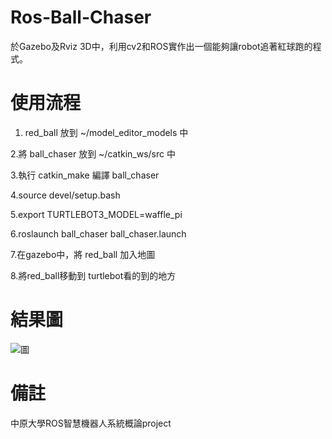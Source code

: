 # Ros-Ball-Chaser
於Gazebo及Rviz 3D中，利用cv2和ROS實作出一個能夠讓robot追著紅球跑的程式。

# 使用流程
1. red_ball 放到 ~/model_editor_models 中

2.將 ball_chaser 放到 ~/catkin_ws/src 中

3.執行 catkin_make 編譯 ball_chaser

4.source devel/setup.bash

5.export TURTLEBOT3_MODEL=waffle_pi

6.roslaunch ball_chaser ball_chaser.launch

7.在gazebo中，將 red_ball 加入地圖

8.將red_ball移動到 turtlebot看的到的地方

# 結果圖
![圖](https://user-images.githubusercontent.com/95120819/192147346-1bd4b131-dbdb-4096-924a-1c32d1d3272c.png)

# 備註
中原大學ROS智慧機器人系統概論project
